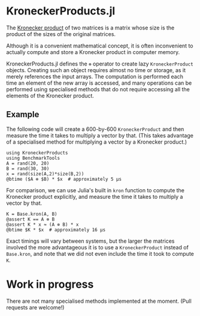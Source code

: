 # KroneckerProducts.jl

The [Kronecker product](https://en.wikipedia.org/wiki/Kronecker_product) of
two matrices is a matrix whose size is the product of the sizes of the original
matrices.

Although it is a convenient mathematical concept, it is often inconvenient to
actually compute and store a Kronecker product in computer memory.

KroneckerProducts.jl defines the `⊗` operator to create lazy `KroneckerProduct`
objects. Creating such an object requires almost no time or storage, as it
merely references the input arrays. The computation is performed each time an
element of the new array is accessed, and many operations can be performed
using specialised methods that do not require accessing all the elements of the
Kronecker product.

## Example

The following code will create a 600-by-600 `KroneckerProduct` and then measure
the time it takes to multiply a vector by that. (This takes advantage of a
specialised method for multiplying a vector by a Kronecker product.)

```
using KroneckerProducts
using BenchmarkTools
A = rand(20, 20)
B = rand(30, 30)
x = rand(size(A,2)*size(B,2))
@btime ($A ⊗ $B) * $x  # approximately 5 μs
```

For comparison, we can use Julia's built in `kron` function to compute the
Kronecker product explicitly, and measure the time it takes to multiply a vector
by that.

```
K = Base.kron(A, B)
@assert K == A ⊗ B
@assert K * x ≈ (A ⊗ B) * x
@btime $K * $x  # approximately 16 μs
```

Exact timings will vary between systems, but the larger the matrices involved
the more advantageous it is to use a `KroneckerProduct` instead of `Base.kron`,
and note that we did not even include the time it took to compute `K`.

# Work in progress

There are not many specialised methods implemented at the moment.
(Pull requests are welcome!)
